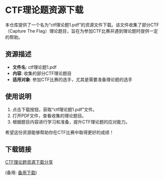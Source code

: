 # CTF理论题资源下载

本仓库提供了一个名为“ctf理论题1.pdf”的资源文件下载。该文件收集了部分CTF（Capture The Flag）理论题目，旨在为参加CTF比赛并遇到理论题时提供一定的帮助。

## 资源描述

- **文件名**: ctf理论题1.pdf
- **内容**: 收集的部分CTF理论题目
- **适用对象**: 参加CTF比赛的选手，尤其是需要准备理论题的选手

## 使用说明

1. 点击下载按钮，获取“ctf理论题1.pdf”文件。
2. 打开PDF文件，查看收集的理论题目。
3. 根据题目内容进行学习和准备，提升CTF理论题的应对能力。

希望这份资源能够帮助你在CTF比赛中取得更好的成绩！

## 下载链接
[CTF理论题资源下载分享](https://pan.quark.cn/s/43bced00ebe1) 

(备用: [备用下载](https://pan.baidu.com/s/1vgG7hdxVbmf1GPErFyhz0Q?pwd=1234))
